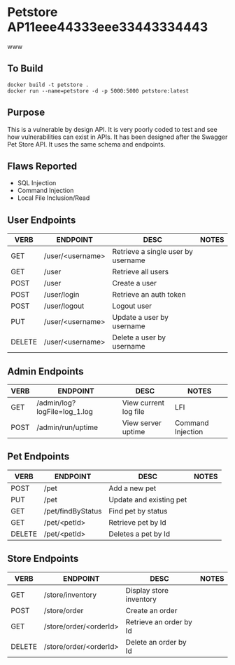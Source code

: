# Petstore AP11eee44333eee33443334443
www
## To Build
```
docker build -t petstore .
docker run --name=petstore -d -p 5000:5000 petstore:latest
```

## Purpose
This is a vulnerable by design API.  It is very poorly coded to test and see how vulnerabilities can exist in APIs.  It has been designed after the Swagger Pet Store API.  It uses the same schema and endpoints. 

## Flaws Reported
 - SQL Injection
 - Command Injection
 - Local File Inclusion/Read

## User Endpoints
|VERB|ENDPOINT|DESC|NOTES|
|----|---|---|---|
|GET |/user/\<username>   |Retrieve a single user  by username|   |
|GET |/user   |Retrieve all users   |   |
|POST|/user   |Create a user|   |
|POST|/user/login   |Retrieve an auth token|   |
|POST|/user/logout   |Logout user|   |
|PUT|/user/\<username>   |Update a user by username|   |
|DELETE|/user/\<username>   |Delete a user by username|   |


## Admin Endpoints
|VERB|ENDPOINT|DESC|NOTES|
|----|---|---|---|
|GET|/admin/log?logFile=log_1.log|View current log file|LFI|
|POST|/admin/run/uptime|View server uptime|Command Injection|



## Pet Endpoints
|VERB|ENDPOINT|DESC|NOTES|
|----|---|---|---|
|POST|/pet|Add a new pet||
|PUT|/pet|Update and existing pet||
|GET|/pet/findByStatus|Find pet by status||
|GET|/pet/\<petId>|Retrieve pet by Id||
|DELETE|/pet/\<petId>|Deletes a pet by Id||

## Store Endpoints
|VERB|ENDPOINT|DESC|NOTES|
|----|---|---|---|
|GET|/store/inventory|Display store inventory||
|POST|/store/order|Create an order||
|GET|/store/order/\<orderId>|Retrieve an order by Id||
|DELETE|/store/order/\<orderId>|Delete an order by Id||
